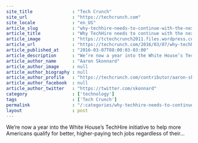 ```yaml
---
site_title               : "Tech Crunch"
site_url                 : "https://techcrunch.com"
site_locale              : "en_US"
article_slug             : "why-techhire-needs-to-continue-with-the-next-u-s-president"
article_title            : "Why TechHire needs to continue with the next U.S. president"
article_image            : "https://tctechcrunch2011.files.wordpress.com/2016/03/shutterstock_320077349.jpg?w=764&h=400&crop=1"
article_url              : "https://techcrunch.com/2016/03/07/why-techhire-needs-to-continue-with-the-next-u-s-president/"
article_published_at     : "2016-03-07T08:00:03-03:00"
article_description      : "We’re now a year into the White House’s TechHire initiative to help more Americans qualify for better, higher-paying tech jobs regardless of their..."
article_author_name      : "Aaron Skonnard"
article_author_image     : null
article_author_biography : null
article_author_profile   : "https://techcrunch.com/contributor/aaron-skonnard/"
article_author_facebook  : null
article_author_twitter   : "https://twitter.com/skonnard"
category                 : ['technology']
tags                     : ['Tech Crunch']
permalink                : "/:categories/why-techhire-needs-to-continue-with-the-next-u-s-president/"
layout                   : post
---
```


We’re now a year into the White House’s TechHire initiative to help more Americans qualify for better, higher-paying tech jobs regardless of their...
